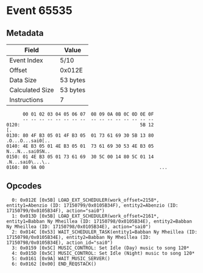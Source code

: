 # Event 65535

## Metadata

| Field           | Value    |
|-----------------|----------|
| Event Index     | 5/10     |
| Offset          | 0x012E   |
| Data Size       | 53 bytes |
| Calculated Size | 53 bytes |
| Instructions    | 7        |

```
      00 01 02 03 04 05 06 07  08 09 0A 0B 0C 0D 0E 0F
      -- -- -- -- -- -- -- --  -- -- -- -- -- -- -- --
0120:                                            5B 12                [.
0130: 80 4F B3 05 01 4F B3 05  01 73 61 69 30 5B 13 80  .O...O...sai0[..
0140: 4E B3 05 01 4E B3 05 01  73 61 69 30 53 4E B3 05  N...N...sai0SN..
0150: 01 4E B3 05 01 73 61 69  30 5C 00 14 80 5C 01 14  .N...sai0\...\..
0160: 80 9A 00                                          ...             
```

## Opcodes

```
  0: 0x012E [0x5B] LOAD_EXT_SCHEDULER(work_offset=2158*, entity1=Abenzio (ID: 17150799/0x0105B34F), entity2=Abenzio (ID: 17150799/0x0105B34F), action="sai0")
  1: 0x013D [0x5B] LOAD_EXT_SCHEDULER(work_offset=2161*, entity1=Babban Ny Mheillea (ID: 17150798/0x0105B34E), entity2=Babban Ny Mheillea (ID: 17150798/0x0105B34E), action="sai0")
  2: 0x014C [0x53] WAIT_SCHEDULER_TASK(entity1=Babban Ny Mheillea (ID: 17150798/0x0105B34E), entity2=Babban Ny Mheillea (ID: 17150798/0x0105B34E), action_id="sai0")
  3: 0x0159 [0x5C] MUSIC_CONTROL: Set Idle (Day) music to song 120*
  4: 0x015D [0x5C] MUSIC_CONTROL: Set Idle (Night) music to song 120*
  5: 0x0161 [0x9A] WAIT_MUSIC_SERVER()
  6: 0x0162 [0x00] END_REQSTACK()
```
